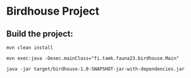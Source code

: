 # Birdhouse Project

## Build the project:

```
mvn clean install
```
```
mvn exec:java -Dexec.mainClass="fi.tamk.fauna23.birdhouse.Main"
```
```
java -jar target/birdhouse-1.0-SNAPSHOT-jar-with-dependencies.jar
```

